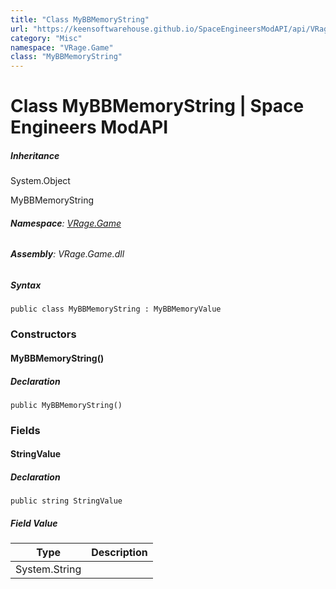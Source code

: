 ```yaml
---
title: "Class MyBBMemoryString"
url: "https://keensoftwarehouse.github.io/SpaceEngineersModAPI/api/VRage.Game.MyBBMemoryString.html"
category: "Misc"
namespace: "VRage.Game"
class: "MyBBMemoryString"
---
```


# Class MyBBMemoryString | Space Engineers ModAPI

##### Inheritance

System.Object

MyBBMemoryString

###### **Namespace**: [VRage.Game](https://keensoftwarehouse.github.io/SpaceEngineersModAPI/api/VRage.Game.html)

###### **Assembly**: VRage.Game.dll

##### Syntax

```
public class MyBBMemoryString : MyBBMemoryValue
```

### Constructors

#### MyBBMemoryString()

##### Declaration

```
public MyBBMemoryString()
```

### Fields

#### StringValue

##### Declaration

```
public string StringValue
```

##### Field Value

| Type | Description |
| --- | --- |
| System.String |     |